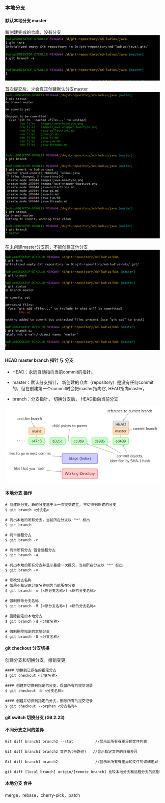 ### 本地分支

#### 默认本地分支 master
新创建完成的仓库，没有分支
![Alt text](./images/git-local-def-branch-1.png)

首次提交后，才会真正创建默认分支master
![Alt text](./images/git-local-def-branch-2.png)

在未创建master分支前，不能创建其他分支
![Alt text](./images/git-local-def-branch-3.png) 

#### HEAD master branch 指针 与 分支
- HEAD：永远自动指向当前commit的指针。

- master：默认分支指针， 新创建的仓库（repository）是没有任何commit的，但在创建第一个commit时会把master指向它, HEAD指向master。

- branch：分支指针， 切换分支后， HEAD指向当前分支

![Alt text](./images/git-pointer.png)

#### 本地分支  操作
```
# 创建新分支，新的分支基于上一次提交建立, 不切换到新建的分支
$ git branch <分支名>

# 列出本地的所有分支，当前所在分支以 "*" 标出
$ git branch

# 列举远程分支
$ git branch -r

# 列举所有分支 包含远程分支
$ git branch -a

# 列出本地的所有分支并显示最后一次提交，当前所在分支以 "*" 标出
$ git branch -v

# 修改分支名称
# 如果不指定原分支名称则为当前所在分支
$ git branch -m [<原分支名称>] <新的分支名称>

# 强制修改分支名称
$ git branch -M [<原分支名称>] <新的分支名称>

# 删除指定的本地分支
$ git branch -d <分支名称>

# 强制删除指定的本地分支
$ git branch -D <分支名称>

```

#### git checkout 分支切换

创建分支和切换分支，撤销变更

```
#### 切换到已存在的指定分支
$ git checkout <分支名称>

#### 创建并切换到指定的分支，保留所有的提交记录
$ git checkout -b <分支名称>

#### 创建并切换到指定的分支，删除所有的提交记录
$ git checkout --orphan <分支名称>

```

#### git switch 切换分支 (Git 2.23)



#### 不同分支之间的差异
```
Git diff branch1 branch2 --stat          //显示出所有有差异的文件列表

Git diff branch1 branch2 文件名(带路径)   //显示指定文件的详细差异

Git diff branch1 branch2                 //显示出所有有差异的文件的详细差异

git diff [local branch] origin/[remote branch] 比较本地分支和远程分支的区别
```

#### 本地分支 合并
merge，rebase，cherry-pick，patch

